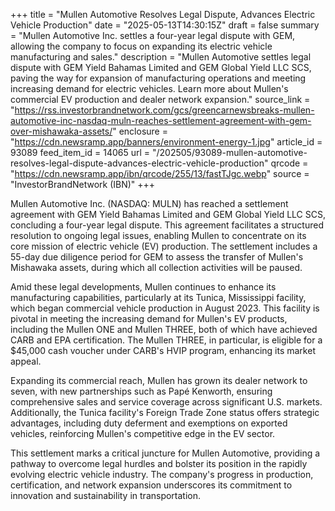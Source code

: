 +++
title = "Mullen Automotive Resolves Legal Dispute, Advances Electric Vehicle Production"
date = "2025-05-13T14:30:15Z"
draft = false
summary = "Mullen Automotive Inc. settles a four-year legal dispute with GEM, allowing the company to focus on expanding its electric vehicle manufacturing and sales."
description = "Mullen Automotive settles legal dispute with GEM Yield Bahamas Limited and GEM Global Yield LLC SCS, paving the way for expansion of manufacturing operations and meeting increasing demand for electric vehicles. Learn more about Mullen's commercial EV production and dealer network expansion."
source_link = "https://rss.investorbrandnetwork.com/gcs/greencarnewsbreaks-mullen-automotive-inc-nasdaq-muln-reaches-settlement-agreement-with-gem-over-mishawaka-assets/"
enclosure = "https://cdn.newsramp.app/banners/environment-energy-1.jpg"
article_id = 93089
feed_item_id = 14065
url = "/202505/93089-mullen-automotive-resolves-legal-dispute-advances-electric-vehicle-production"
qrcode = "https://cdn.newsramp.app/ibn/qrcode/255/13/fastTJgc.webp"
source = "InvestorBrandNetwork (IBN)"
+++

<p>Mullen Automotive Inc. (NASDAQ: MULN) has reached a settlement agreement with GEM Yield Bahamas Limited and GEM Global Yield LLC SCS, concluding a four-year legal dispute. This agreement facilitates a structured resolution to ongoing legal issues, enabling Mullen to concentrate on its core mission of electric vehicle (EV) production. The settlement includes a 55-day due diligence period for GEM to assess the transfer of Mullen's Mishawaka assets, during which all collection activities will be paused.</p><p>Amid these legal developments, Mullen continues to enhance its manufacturing capabilities, particularly at its Tunica, Mississippi facility, which began commercial vehicle production in August 2023. This facility is pivotal in meeting the increasing demand for Mullen's EV products, including the Mullen ONE and Mullen THREE, both of which have achieved CARB and EPA certification. The Mullen THREE, in particular, is eligible for a $45,000 cash voucher under CARB's HVIP program, enhancing its market appeal.</p><p>Expanding its commercial reach, Mullen has grown its dealer network to seven, with new partnerships such as Papé Kenworth, ensuring comprehensive sales and service coverage across significant U.S. markets. Additionally, the Tunica facility's Foreign Trade Zone status offers strategic advantages, including duty deferment and exemptions on exported vehicles, reinforcing Mullen's competitive edge in the EV sector.</p><p>This settlement marks a critical juncture for Mullen Automotive, providing a pathway to overcome legal hurdles and bolster its position in the rapidly evolving electric vehicle industry. The company's progress in production, certification, and network expansion underscores its commitment to innovation and sustainability in transportation.</p>